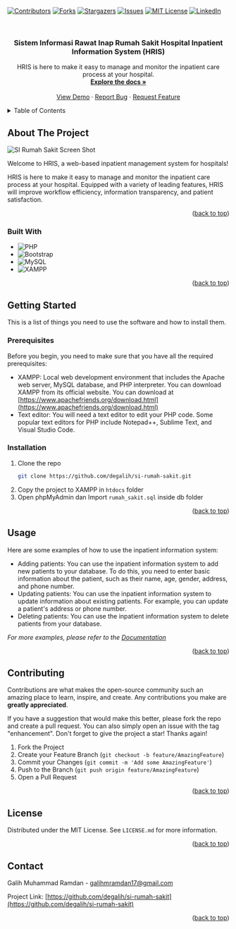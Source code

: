 <a name="readme-top"></a>

<!-- PROJECT SHIELDS -->

[![Contributors][contributors-shield]][contributors-url]
[![Forks][forks-shield]][forks-url]
[![Stargazers][stars-shield]][stars-url]
[![Issues][issues-shield]][issues-url]
[![MIT License][license-shield]][license-url]
[![LinkedIn][linkedin-shield]][linkedin-url]

<!-- PROJECT LOGO -->
<br />
<div align="center">
  <!-- <a href="https://github.com/degalih/si-rumah-sakit">
    <img src="images/logo.png" alt="Logo" width="80" height="80">
  </a> -->

<h3 align="center">Sistem Informasi Rawat Inap Rumah Sakit 
Hospital Inpatient Information System (HRIS)</h3>

  <p align="center">
    HRIS is here to make it easy to manage and monitor the inpatient care process at your hospital.
    <br />
    <a href="https://github.com/degalih/si-rumah-sakit"><strong>Explore the docs »</strong></a>
    <br />
    <br />
    <a href="https://github.com/degalih/si-rumah-sakit">View Demo</a>
    ·
    <a href="https://github.com/degalih/si-rumah-sakit/issues">Report Bug</a>
    ·
    <a href="https://github.com/degalih/si-rumah-sakit/issues">Request Feature</a>
  </p>
</div>

<!-- TABLE OF CONTENTS -->
<details>
  <summary>Table of Contents</summary>
  <ol>
    <li>
      <a href="#about-the-project">About The Project</a>
      <ul>
        <li><a href="#built-with">Built With</a></li>
      </ul>
    </li>
    <li>
      <a href="#getting-started">Getting Started</a>
      <ul>
        <li><a href="#prerequisites">Prerequisites</a></li>
        <li><a href="#installation">Installation</a></li>
      </ul>
    </li>
    <li><a href="#usage">Usage</a></li>
    <li><a href="#roadmap">Roadmap</a></li>
    <li><a href="#contributing">Contributing</a></li>
    <li><a href="#license">License</a></li>
    <li><a href="#contact">Contact</a></li>
    <li><a href="#acknowledgments">Acknowledgments</a></li>
  </ol>
</details>

<!-- ABOUT THE PROJECT -->

## About The Project

![SI Rumah Sakit Screen Shot][product-screenshot]

Welcome to HRIS, a web-based inpatient management system for hospitals!

HRIS is here to make it easy to manage and monitor the inpatient care process at your hospital. Equipped with a variety of leading features, HRIS will improve workflow efficiency, information transparency, and patient satisfaction.

<p align="right">(<a href="#readme-top">back to top</a>)</p>

### Built With

- ![PHP][PHP]
- ![Bootstrap][Bootstrap]
- ![MySQL][MySQL]
- ![XAMPP][XAMPP]

<p align="right">(<a href="#readme-top">back to top</a>)</p>

<!-- GETTING STARTED -->

## Getting Started

This is a list of things you need to use the software and how to install them.

### Prerequisites

Before you begin, you need to make sure that you have all the required prerequisites:

- XAMPP: Local web development environment that includes the Apache web server, MySQL database, and PHP interpreter. You can download XAMPP from its official website. You can download at [https://www.apachefriends.org/download.html](https://www.apachefriends.org/download.html)
- Text editor: You will need a text editor to edit your PHP code. Some popular text editors for PHP include Notepad++, Sublime Text, and Visual Studio Code.

### Installation

1. Clone the repo
   ```sh
   git clone https://github.com/degalih/si-rumah-sakit.git
   ```
2. Copy the project to XAMPP in `htdocs` folder
3. Open phpMyAdmin dan Import `rumah_sakit.sql` inside db folder

<p align="right">(<a href="#readme-top">back to top</a>)</p>

<!-- USAGE EXAMPLES -->

## Usage

Here are some examples of how to use the inpatient information system:

- Adding patients: You can use the inpatient information system to add new patients to your database. To do this, you need to enter basic information about the patient, such as their name, age, gender, address, and phone number.
- Updating patients: You can use the inpatient information system to update information about existing patients. For example, you can update a patient's address or phone number.
- Deleting patients: You can use the inpatient information system to delete patients from your database.

_For more examples, please refer to the [Documentation](https://example.com)_

<p align="right">(<a href="#readme-top">back to top</a>)</p>

<!-- ROADMAP -->

<!-- ## Roadmap

- [ ] Feature 1
- [ ] Feature 2
- [ ] Feature 3
  - [ ] Nested Feature

See the [open issues](https://github.com/degalih/si-rumah-sakit/issues) for a full list of proposed features (and known issues).

<p align="right">(<a href="#readme-top">back to top</a>)</p> -->

<!-- CONTRIBUTING -->

## Contributing

Contributions are what makes the open-source community such an amazing place to learn, inspire, and create. Any contributions you make are **greatly appreciated**.

If you have a suggestion that would make this better, please fork the repo and create a pull request. You can also simply open an issue with the tag "enhancement".
Don't forget to give the project a star! Thanks again!

1. Fork the Project
2. Create your Feature Branch (`git checkout -b feature/AmazingFeature`)
3. Commit your Changes (`git commit -m 'Add some AmazingFeature'`)
4. Push to the Branch (`git push origin feature/AmazingFeature`)
5. Open a Pull Request

<p align="right">(<a href="#readme-top">back to top</a>)</p>

<!-- LICENSE -->

## License

Distributed under the MIT License. See `LICENSE.md` for more information.

<p align="right">(<a href="#readme-top">back to top</a>)</p>

<!-- CONTACT -->

## Contact

Galih Muhammad Ramdan - galihmramdan17@gmail.com

Project Link: [https://github.com/degalih/si-rumah-sakit](https://github.com/degalih/si-rumah-sakit)

<p align="right">(<a href="#readme-top">back to top</a>)</p>

<!-- ACKNOWLEDGMENTS -->

<!-- ## Acknowledgments

- []()
- []()
- []()

<p align="right">(<a href="#readme-top">back to top</a>)</p> -->

<!-- MARKDOWN LINKS & IMAGES -->
<!-- https://www.markdownguide.org/basic-syntax/#reference-style-links -->

[contributors-shield]: https://img.shields.io/github/contributors/degalih/si-rumah-sakit.svg?style=for-the-badge
[contributors-url]: https://github.com/degalih/si-rumah-sakit/graphs/contributors
[forks-shield]: https://img.shields.io/github/forks/degalih/si-rumah-sakit.svg?style=for-the-badge
[forks-url]: https://github.com/degalih/si-rumah-sakit/network/members
[stars-shield]: https://img.shields.io/github/stars/degalih/si-rumah-sakit.svg?style=for-the-badge
[stars-url]: https://github.com/degalih/si-rumah-sakit/stargazers
[issues-shield]: https://img.shields.io/github/issues/degalih/si-rumah-sakit.svg?style=for-the-badge
[issues-url]: https://github.com/degalih/si-rumah-sakit/issues
[license-shield]: https://img.shields.io/github/license/degalih/si-rumah-sakit.svg?style=for-the-badge
[license-url]: https://github.com/degalih/si-rumah-sakit/blob/master/LICENSE.txt
[linkedin-shield]: https://img.shields.io/badge/-LinkedIn-black.svg?style=for-the-badge&logo=linkedin&colorB=555
[linkedin-url]: https://linkedin.com/in/https://www.linkedin.com/in/galihmr/
[product-screenshot]: https://res.cloudinary.com/stunt-shield-cloudinary/image/upload/v1704008526/Porto%20Web%20Assets/01_jdidky.png
[PHP]: https://img.shields.io/badge/php-%23777BB4.svg?style=for-the-badge&logo=php&logoColor=white
[Bootstrap]: https://img.shields.io/badge/Bootstrap-563D7C?style=for-the-badge&logo=bootstrap&logoColor=white
[MySQL]: https://img.shields.io/badge/mysql-%2300f.svg?style=for-the-badge&logo=mysql&logoColor=white
[XAMPP]: https://img.shields.io/badge/Xampp-F37623?style=for-the-badge&logo=xampp&logoColor=white
